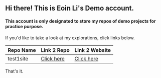 ## Hi there! This is Eoin Li's Demo account.

#### This account is only designated to store my repos of demo projects for practice purpose.

If you'd like to take a look at my explorations, click links below.

| Repo Name | Link 2 Repo | Link 2 Website |
| --- | --- | --- |
| test1site | [Click here](https://github.com/eoinlidemo/test1site) | [Click here](https://eoinlidemo.github.io/test1site/)

That's it.
